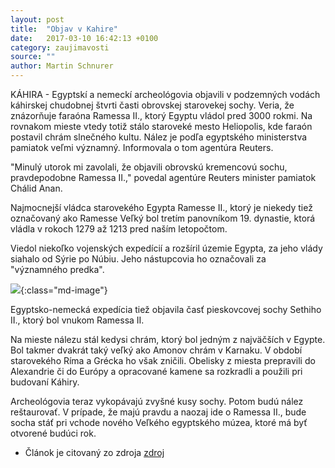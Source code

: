 ```yaml
---
layout: post
title:  "Objav v Kahire"
date:   2017-03-10 16:42:13 +0100
category: zaujimavosti
source: ""
author: Martin Schnurer
---
```

KÁHIRA - Egyptskí a nemeckí archeológovia objavili v podzemných vodách káhirskej chudobnej štvrti časti obrovskej starovekej sochy. Veria, že znázorňuje faraóna Ramessa II., ktorý Egyptu vládol pred 3000 rokmi. Na rovnakom mieste vtedy totiž stálo staroveké mesto Heliopolis, kde faraón postavil chrám slnečného kultu. Nález je podľa egyptského ministerstva pamiatok veľmi významný. Informovala o tom agentúra Reuters.


"Minulý utorok mi zavolali, že objavili obrovskú kremencovú sochu, pravdepodobne Ramessa II.," povedal agentúre Reuters minister pamiatok Chálid Anan.

Najmocnejší vládca starovekého Egypta Ramesse II., ktorý je niekedy tiež označovaný ako Ramesse Veľký bol tretím panovníkom 19. dynastie, ktorá vládla v rokoch 1279 až 1213 pred naším letopočtom.

Viedol niekoľko vojenských expedícií a rozšíril územie Egypta, za jeho vlády siahalo od Sýrie po Núbiu. Jeho nástupcovia ho označovali za "významného predka".

![](http://img.topky.sk/big/1933127.jpg/socha-kahira-objav-ramesse-II.jpg){:class="md-image"}

Egyptsko-nemecká expedícia tiež objavila časť pieskovcovej sochy Sethiho II., ktorý bol vnukom Ramessa II.

Na mieste nálezu stál kedysi chrám, ktorý bol jedným z najväčších v Egypte. Bol takmer dvakrát taký veľký ako Amonov chrám v Karnaku. V období starovekého Ríma a Grécka ho však zničili. Obelisky z miesta prepravili do Alexandrie či do Európy a opracované kamene sa rozkradli a použili pri budovaní Káhiry.

Archeológovia teraz vykopávajú zvyšné kusy sochy. Potom budú nález reštaurovať. V prípade, že majú pravdu a naozaj ide o Ramessa II., bude socha stáť pri vchode nového Veľkého egyptského múzea, ktoré má byť otvorené budúci rok.

* Článok je citovaný zo zdroja [zdroj](http://www.topky.sk/cl/13/1614831/Velky-objav-archeologov--VIDEO-V-chudobnej-stvrti-Kahiry-sa-na-nich-usmialo-stastie)
